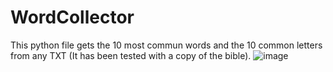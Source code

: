 # WordCollector
This python file gets the 10 most commun words and the 10 common letters from any TXT (It has been tested with a copy of the bible). 
![image](https://user-images.githubusercontent.com/11707242/162999816-ae648a11-074c-47b4-8f1b-29f7e1262c6a.png)
